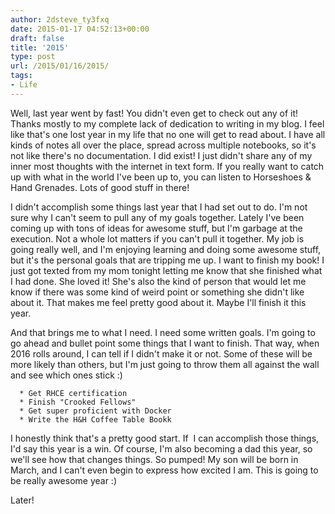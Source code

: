```yaml
---
author: 2dsteve_ty3fxq
date: 2015-01-17 04:52:13+00:00
draft: false
title: '2015'
type: post
url: /2015/01/16/2015/
tags:
- Life
---
```


Well, last year went by fast! You didn't even get to check out any of it! Thanks mostly to my complete lack of dedication to writing in my blog. I feel like that's one lost year in my life that no one will get to read about. I have all kinds of notes all over the place, spread across multiple notebooks, so it's not like there's no documentation. I did exist! I just didn't share any of my inner most thoughts with the internet in text form. If you really want to catch up with what in the world I've been up to, you can listen to Horseshoes & Hand Grenades. Lots of good stuff in there!

I didn't accomplish some things last year that I had set out to do. I'm not sure why I can't seem to pull any of my goals together. Lately I've been coming up with tons of ideas for awesome stuff, but I'm garbage at the execution. Not a whole lot matters if you can't pull it together. My job is going really well, and I'm enjoying learning and doing some awesome stuff, but it's the personal goals that are tripping me up. I want to finish my book! I just got texted from my mom tonight letting me know that she finished what I had done. She loved it! She's also the kind of person that would let me know if there was some kind of weird point or something she didn't like about it. That makes me feel pretty good about it. Maybe I'll finish it this year.

And that brings me to what I need. I need some written goals. I'm going to go ahead and bullet point some things that I want to finish. That way, when 2016 rolls around, I can tell if I didn't make it or not. Some of these will be more likely than others, but I'm just going to throw them all against the wall and see which ones stick :)



	  * Get RHCE certification
	  * Finish "Crooked Fellows"
	  * Get super proficient with Docker
	  * Write the H&H Coffee Table Bookk

I honestly think that's a pretty good start. If  I can accomplish those things, I'd say this year is a win. Of course, I'm also becoming a dad this year, so we'll see how that changes things. So pumped! My son will be born in March, and I can't even begin to express how excited I am. This is going to be really awesome year :)

Later!
